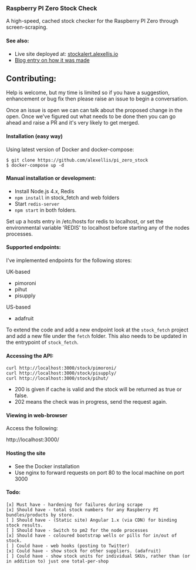 ### Raspberry PI Zero Stock Check

A high-speed, cached stock checker for the Raspberry PI Zero through screen-scraping.

#### See also:

* Live site deployed at: [stockalert.alexellis.io](http://stockalert.alexellis.io/)
* [Blog entry on how it was made](http://blog.alexellis.io/rapid-prototype-docker-compose/)

## Contributing:

Help is welcome, but my time is limited so if you have a suggestion, enhancement or bug fix then please raise an issue to begin a conversation.

Once an issue is open we can can talk about the proposed change in the open. Once we've figured out what needs to be done then you can go ahead and raise a PR and it's very likely to get merged.

#### Installation (easy way)

Using latest version of Docker and docker-compose:

```
$ git clone https://github.com/alexellis/pi_zero_stock
$ docker-compose up -d
```

#### Manual installation or development:

* Install Node.js 4.x, Redis
* `npm install` in stock_fetch and web folders
* Start `redis-server`
* `npm start` in both folders.

Set up a hosts entry in /etc/hosts for redis to localhost, or set the environmental variable 'REDIS' to localhost before starting any of the nodes processes.

#### Supported endpoints:

I've implemented endpoints for the following stores:

UK-based

* pimoroni
* pihut
* pisupply

US-based

* adafruit

To extend the code and add a new endpoint look at the `stock_fetch` project and add a new file under the `fetch` folder. This also needs to be updated in the entrypoint of `stock_fetch`.

#### Accessing the API:

```
curl http://localhost:3000/stock/pimoroni/
curl http://localhost:3000/stock/pisupply/
curl http://localhost:3000/stock/pihut/
```

* 200 is given if cache is valid and the stock will be returned as true or false.
* 202 means the check was in progress, send the request again.

#### Viewing in web-browser

Access the following:

http://localhost:3000/

#### Hosting the site

* See the Docker installation
* Use nginx to forward requests on port 80 to the local machine on port 3000

#### Todo:

```
[x] Must have - hardening for failures during scrape
[x] Should have - total stock numbers for any Raspberry PI bundles/products by store.
[ ] Should have - (Static site) Angular 1.x (via CDN) for binding stock results. 
[ ] Should have - Switch to pm2 for the node processes
[x] Should have - coloured bootstrap wells or pills for in/out of stock.
[ ] Could have - web hooks (posting to Twitter)
[x] Could have - show stock for other suppliers. (adafruit)
[ ] Could have - show stock units for individual SKUs, rather than (or in addition to) just one total-per-shop
```

